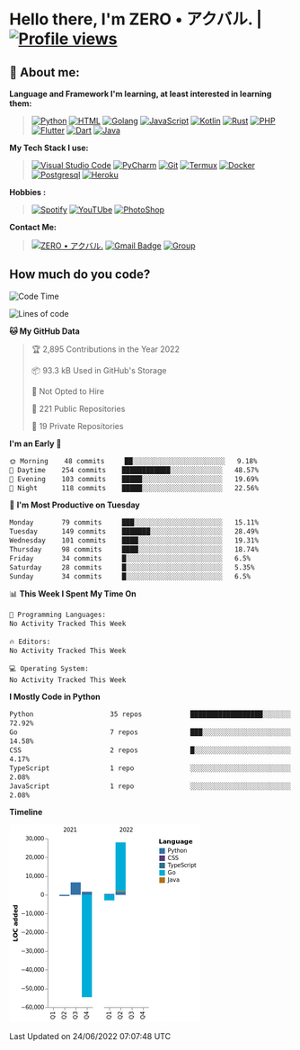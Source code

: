 # **Hello there**, I'm ZERO • アクバル. | [![Profile views](https://gpvc.arturio.dev/Ryomen-Sukuna)](https://github.com/Ryomen-Sukuna)

## 👦 **About me**:

**Language and Framework I'm learning, at least interested in learning them:**

> [![Python](https://badges.aleen42.com/src/python.svg)](https://python.org)
> [![HTML](https://img.shields.io/badge/-HTML-%232c3e50?style=flat&logo=php)](https://whatwg.org)
> [![Golang](https://badges.aleen42.com/src/golang.svg)](https://golang.org)
> [![JavaScript](https://badges.aleen42.com/src/javascript.svg)](https://nodejs.org)
> [![Kotlin](https://badges.aleen42.com/src/kotlin.svg)](https://kotlinlang.org)
> [![Rust](https://img.shields.io/badge/-rust-%232c3e50?style=flat&logo=rust)](https://rust-lang.org)
> [![PHP](https://img.shields.io/badge/-php-%232c3e50?style=flat&logo=php)](https://www.php.net)
> [![Flutter](https://img.shields.io/badge/-flutter-%232c3e50?style=flat&logo=flutter)](https://flutter.dev)
> [![Dart](https://img.shields.io/badge/-dart-%232c3e50?style=flat&logo=dart)](https://dart.dev)
> [![Java](https://badges.aleen42.com/src/java.svg)](https://www.java.com/en)

**My Tech Stack I use:**

> [![Visual Studio Code](https://badges.aleen42.com/src/visual_studio_code.svg)](https://code.visualstudio.com)
> [![PyCharm](https://img.shields.io/badge/-pycharm-%23007ACC?style=flat&logo=pycharm&logoColor=black&color=black&labelColor=green)](https://www.jetbrains.com/pycharm)
> [![Git](https://img.shields.io/badge/-Git-%23F05032?style=flat&logo=git&logoColor=%23ffffff)](https://git-scm.com)
> [![Termux](https://img.shields.io/badge/-Termux-%232c3e50?style=flat&logo=typescript)](https://termux.com)
> [![Docker](https://badges.aleen42.com/src/docker.svg)](https://www.docker.com/)
> [![Postgresql](https://img.shields.io/badge/-Postgresql-%232c3e50?style=flat&logo=postgresql)](https://postgresql.org)
> [![Heroku](https://img.shields.io/badge/-Heroku-purple?style=flat&logo=heroku)](https://heroku.com)

**Hobbies :**

> [![Spotify](https://badges.aleen42.com/src/spotify.svg)](https://spotify.com)
> [![YouTUbe](https://badges.aleen42.com/src/youtube.svg)](https://spotify.com)
> [![PhotoShop](https://badges.aleen42.com/src/photoshop.svg)](https://www.adobe.com/products/photoshop.html)

**Contact Me:**

> [![ZERO • アクバル.](https://badges.aleen42.com/src/telegram.svg)](https://t.me/Anomaliii)
> [![Gmail Badge](https://img.shields.io/badge/-ryomensukuna83@gmail.com-c14438?style=flat&logo=Gmail&logoColor=white)](https://ryomensukuna83@gmail.com)
> [![Group](https://img.shields.io/badge/dynamic/json?logo=telegram&label=%40RandomAnimeIndonesia&labelColor=282c34&suffix=+members&color=2CA5E0&query=%24.data.totalSubs&url=https%3A%2F%2Fapi.spencerwoo.com%2Fsubstats%2F%3Fsource%3Dtelegram%26queryKey%3DGrup_Anime_Random&longCache=true%22)](https://t.me/Grup_Anime_Random)
 

## **How much do you code?**

<!--START_SECTION:waka-->
![Code Time](http://img.shields.io/badge/Code%20Time-232%20hrs-blue)

![Lines of code](https://img.shields.io/badge/From%20Hello%20World%20I%27ve%20Written--22%20Thousand%20lines%20of%20code-blue)

**🐱 My GitHub Data** 

> 🏆 2,895 Contributions in the Year 2022
 > 
> 📦 93.3 kB Used in GitHub's Storage 
 > 
> 🚫 Not Opted to Hire
 > 
> 📜 221 Public Repositories 
 > 
> 🔑 19 Private Repositories  
 > 
**I'm an Early 🐤** 

```text
🌞 Morning    48 commits     ██░░░░░░░░░░░░░░░░░░░░░░░   9.18% 
🌆 Daytime    254 commits    ████████████░░░░░░░░░░░░░   48.57% 
🌃 Evening    103 commits    █████░░░░░░░░░░░░░░░░░░░░   19.69% 
🌙 Night      118 commits    █████░░░░░░░░░░░░░░░░░░░░   22.56%

```
📅 **I'm Most Productive on Tuesday** 

```text
Monday       79 commits     ███░░░░░░░░░░░░░░░░░░░░░░   15.11% 
Tuesday      149 commits    ███████░░░░░░░░░░░░░░░░░░   28.49% 
Wednesday    101 commits    ████░░░░░░░░░░░░░░░░░░░░░   19.31% 
Thursday     98 commits     ████░░░░░░░░░░░░░░░░░░░░░   18.74% 
Friday       34 commits     █░░░░░░░░░░░░░░░░░░░░░░░░   6.5% 
Saturday     28 commits     █░░░░░░░░░░░░░░░░░░░░░░░░   5.35% 
Sunday       34 commits     █░░░░░░░░░░░░░░░░░░░░░░░░   6.5%

```


📊 **This Week I Spent My Time On** 

```text
💬 Programming Languages: 
No Activity Tracked This Week

🔥 Editors: 
No Activity Tracked This Week

💻 Operating System: 
No Activity Tracked This Week

```

**I Mostly Code in Python** 

```text
Python                   35 repos            ██████████████████░░░░░░░   72.92% 
Go                       7 repos             ███░░░░░░░░░░░░░░░░░░░░░░   14.58% 
CSS                      2 repos             █░░░░░░░░░░░░░░░░░░░░░░░░   4.17% 
TypeScript               1 repo              ░░░░░░░░░░░░░░░░░░░░░░░░░   2.08% 
JavaScript               1 repo              ░░░░░░░░░░░░░░░░░░░░░░░░░   2.08%

```


**Timeline**

![Chart not found](https://raw.githubusercontent.com/Ryomen-Sukuna/Ryomen-Sukuna/master/charts/bar_graph.png) 


 Last Updated on 24/06/2022 07:07:48 UTC
<!--END_SECTION:waka-->

